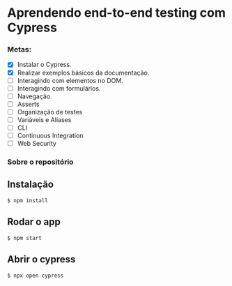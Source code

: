 # Aprendendo end-to-end testing com Cypress

### Metas:

- [x] Instalar o Cypress.
- [x] Realizar exemplos básicos da documentação.
- [ ] Interagindo com elementos no DOM.
- [ ] Interagindo com formulários.
- [ ] Navegação.
- [ ] Asserts
- [ ] Organização de testes
- [ ] Variáveis e Aliases
- [ ] CLI
- [ ] Continuous Integration
- [ ] Web Security

### Sobre o repositório

## Instalação

`$ npm install`

## Rodar o app

`$ npm start`

## Abrir o cypress

`$ npx open cypress`
